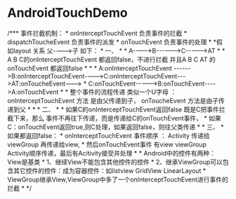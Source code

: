 AndroidTouchDemo
================

/*** 事件拦截机制： 	 * onInterceptTouchEvent 负责事件的拦截 	 * dispatchToucheEvent   负责事件的派发 	 * onTouchEvent          负责事件的处理 	 *  	 *假如layout 关系 父---->子  如下： 	 *  一、 	 *   	 * A---->B------>C----->AT 	 *  	 * A B C的onInterceptTouchEvent 都返回false，不进行拦截  并且A B C AT 的onTouchEvent 都返回false 	 *  	 *  	 * A:onInterceptTouchEvent ------>B:onInterceptTouchEvent---->C:onInterceptTouchEvent--->AT:onToucheEvent---> 	 * C:onTouchEvent----->B:onTouchEvent---->A:onTouchEvent 	 *  	 * 整个事件的流程传递 类似一个U字母   ： onInterceptTouchEvent 方法 是由父传递到子， onToucheEvent 方法是由子传递到父 	 *  	 *  	 * 二、 	 *  	 * 如果C的onInterceptTouchEvent返回false  既是C把事件拦截下来，那么 事件不再往下传递，而是传递给C的onTouchEvent事件， 	 * 如果C：onTouchEvent返回true,则C处理，如果返回false，则往父类传递 	 *  	 * 三、 	 * 如果都返回false： 	 * onInterceptTouchEvent 事件顺序 ： Activity 传递给 viewGroup 再传递给view, 	 * 然后onTouchEvent事件 有view  viewGroup Activity顺序传递，最后有Acitivity接受并处理 	 *  	 *  Android中的控件有两种： View是基类 	 *  1、继续View不能包含其他控件的控件 	 *  2、继承ViewGroup可以包含其它控件的控件：成为容器控件：如listview GridView LinearLayout 	 *     ViewGroup继承View,ViewGroup中多了一个onInterceptTouchEvent进行事件的拦截 	 *  	 */
